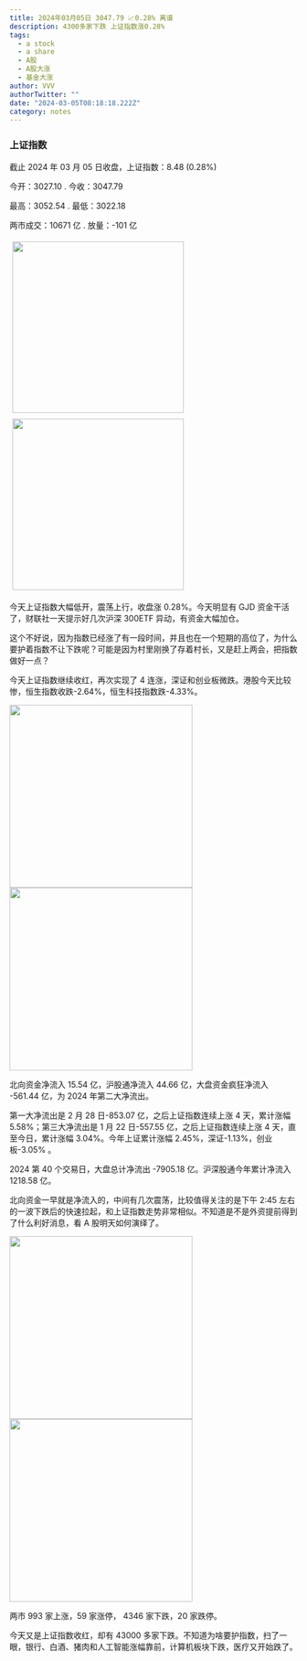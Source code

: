 ```yaml
---
title: 2024年03月05日 3047.79 📈0.28% 离谱
description: 4300多家下跌 上证指数涨0.28%
tags:
  - a stock
  - a share
  - A股
  - A股大涨
  - 基金大涨
author: VVV
authorTwitter: ""
date: "2024-03-05T08:18:18.222Z"
category: notes
---
```


### 上证指数

截止 2024 年 03 月 05 日收盘，上证指数：<span class="font-semibold text-r-6">8.48 (0.28%)</span>

今开：<span class="font-semibold text-g-5">3027.10 </span> . 今收：<span class="font-semibold text-r-5">3047.79 </span>

最高：<span class="font-semibold text-r-5">3052.54 </span> . 最低：<span class="font-semibold text-g-5">3022.18 </span>

两市成交：<span class="font-semibold">10671 亿</span> . 放量：<span class="font-semibold text-g-5">-101 亿</span>

<img src="/images/uploads/2024-03/20240305-zs-sh.png" style="width: 300px;display:inline-block;margin: 5px">
<img src="/images/uploads/2024-03/20240305-zs-sh-rk.png" style="width: 300px;display:inline-block;margin: 5px">

今天上证指数大幅低开，震荡上行，收盘涨 0.28%。今天明显有 GJD 资金干活了，财联社一天提示好几次沪深 300ETF 异动，有资金大幅加仓。

这个不好说，因为指数已经涨了有一段时间，并且也在一个短期的高位了，为什么要护着指数不让下跌呢？可能是因为村里刚换了存着村长，又是赶上两会，把指数做好一点？

今天上证指数继续收红，再次实现了 4 连涨，深证和创业板微跌。港股今天比较惨，恒生指数收跌-2.64%，恒生科技指数跌-4.33%。

<img src="/images/uploads/2024-03/20240305-zs-global.png" width="320">
<img src="/images/uploads/2024-03/20240305-zs-bs.png" width="320">

北向资金净流入 <span class="font-semibold text-r-5">15.54 亿</span>，沪股通净流入 <span class="font-semibold text-r-5">44.66 亿</span>，大盘资金疯狂净流入 <span class="font-semibold text-g-7">-561.44 亿</span>，为 2024 年第二大净流出。

第一大净流出是 2 月 28 日-853.07 亿，之后上证指数连续上涨 4 天，累计涨幅 5.58%；第三大净流出是 1 月 22 日-557.55 亿，之后上证指数连续上涨 4 天，直至今日，累计涨幅 3.04%。今年上证累计涨幅 2.45%，深证-1.13%，创业板-3.05% ​​​。

2024 第 40 个交易日，大盘总计净流出 <span class="font-semibold text-g-8">-7905.18 亿</span>。沪深股通今年累计净流入 <span class="font-semibold text-r-6">1218.58 </span> 亿。

北向资金一早就是净流入的，中间有几次震荡，比较值得关注的是下午 2:45 左右的一波下跌后的快速拉起，和上证指数走势非常相似。不知道是不是外资提前得到了什么利好消息，看 A 股明天如何演绎了。

<img src="/images/uploads/2024-03/20240305-zs-as.png" width="320">
<img src="/images/uploads/2024-03/20240305-zs-zdtj.png" width="320">

两市 <span class="text-r-6">993</span> 家上涨，59 家涨停， <span class="font-semibold text-g-6">4346</span> 家下跌，20 家跌停。

今天又是上证指数收红，却有 43000 多家下跌。不知道为啥要护指数，扫了一眼，银行、白酒、猪肉和人工智能涨幅靠前，计算机板块下跌，医疗又开始跌了。
